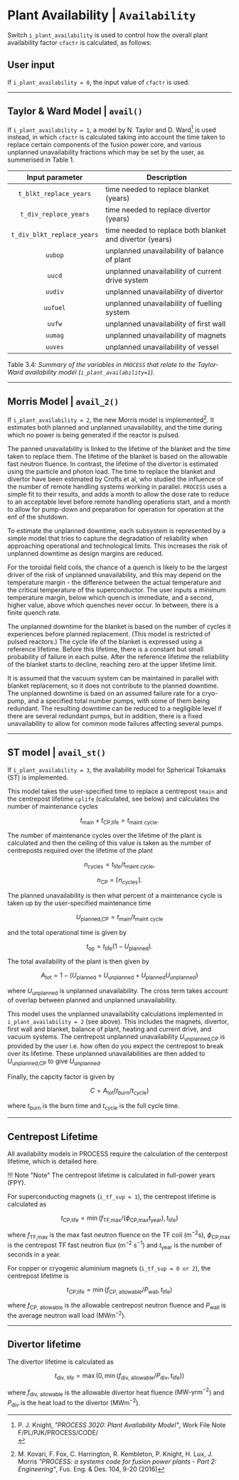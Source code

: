 # Plant Availability | `Availability`

Switch `i_plant_availability` is used to control how the overall plant availability factor `cfactr` is calculated, as follows:

## User input

If `i_plant_availability = 0`, the input value of `cfactr` is used.

--------------------

## Taylor & Ward Model | `avail()`

If `i_plant_availability = 1`, a model by N. Taylor and D. Ward[^1] is used instead, in which `cfactr` is calculated taking into account the time taken to replace certain components of the fusion power core, and various unplanned unavailability fractions which may be set by the user, as summerised in Table 1.

| Input parameter | Description |
| :-: | - |
| `t_blkt_replace_years` | time needed to replace blanket (years) |
| `t_div_replace_years` | time needed to replace divertor (years) |
| `t_div_blkt_replace_years` | time  needed to replace both blanket and divertor (years) |
| `uubop` | unplanned unavailability of balance of plant |
| `uucd` | unplanned unavailability of current drive system |
| `uudiv` | unplanned unavailability of divertor |
| `uufuel` | unplanned unavailability of fuelling system |
| `uufw` | unplanned unavailability of first wall |
| `uumag` | unplanned unavailability of magnets |
| `uuves` | unplanned unavailability of vessel |

Table 3.4: *Summary of the variables in `PROCESS` that relate to the Taylor-Ward availability model (`i_plant_availability=1`).*

----------------------

## Morris Model | `avail_2()`

If `i_plant_availability = 2`, the new Morris model is implemented[^2]. It estimates both planned and unplanned unavailability, and the time during which no power is being generated if the reactor is pulsed.

The panned unavailability is linked to the lifetime of the blanket and the time taken to replace them. The lifetime of the blanket is based on the allowable fast neutron fluence. In contrast, the lifetime of the divertor is estimated using the particle and photon load. The time to replace the blanket and divertor have been estimated by Crofts et al, who studied the influence of the number of remote handling systems working in parallel. `PROCESS` uses a simple fit to their results, and adds a month to allow the dose rate to reduce to an acceptable level before remote handling operations start, and a month to allow for pump-down and preparation for operation for operation at the enf of the shutdown.

To estimate the unplanned downtime, each subsystem is represented by a simple model that tries to capture the degradation of reliability when approaching operational and technological limits. This increases the risk of unplanned downtime as design margins are reduced.

For the toroidal field coils, the chance of a quench is likely to be the largest driver of the risk of unplanned unavailability, and this may depend on the temperature margin - the difference between the actual temperature and the critical temperature of the superconductor. The user inputs a minimum temperature margin, below which quench is immediate, and a second, higher value, above which quenches never occur. In between, there is a finite quench rate.

The unplanned downtime for the blanket is based on the number of cycles it experiences before planned replacement. (This model is restricted of pulsed reactors.) The cycle life of the blanket is expressed using a reference lifetime. Before this lifetime, there is a constant but small probability of failure in each pulse. After the reference lifetime the reliability of the blanket starts to decline, reaching zero at the upper lifetime limit.

It is assumed that the vacuum system can be maintained in parallel with blanket replacement, so it does not contribute to the planned downtime. The unplanned downtime is baed on an assumed failure rate for a cryo-pump, and a specified total number pumps, with some of them being redundant. The resulting downtime can be reduced to a negligible level if there are several redundant pumps, but in addition, there is a fixed unavailability to allow for common mode failures affecting several pumps.

--------------

## ST model | `avail_st()`

If `i_plant_availability = 3`, the availability model for Spherical Tokamaks (ST) is implemented. 

This model takes the user-specified time to replace a centrepost `tmain` and the centrepost lifetime `cplife` (calculated, see below) and calculates the number of maintenance cycles

$$ t_{\text{main}} + t_{\text{CP,life}} = t_{\text{maint cycle}}. $$

The number of maintenance cycles over the lifetime of the plant is calculated and then the ceiling of this value is taken as the number of centreposts required over the lifetime of the plant

$$ n_{\text{cycles}} = t_{\text{life}} / t_{\text{maint cycle}}, $$

$$ n_{\text{CP}} = \lceil n_{\text{cycles}} \rceil. $$

The planned unavailability is then what percent of a maintenance cycle is taken up by the user-specified maintenance time

$$ U_{\text{planned,CP}} = t_{\text{main}} / t_{\text{maint cycle}} $$

and the total operational time is given by

$$ t_{\text{op}} = t_{\text{life}} (1 - U_{\text{planned}}). $$

The total availability of the plant is then given by

$$ A_{\text{tot}} = 1 - (U_{\text{planned}} + U_{\text{unplanned}} + U_{\text{planned}}U_{\text{unplanned}}) $$

where $U_{\text{unplanned}}$ is unplanned unavailability. The cross term takes account of overlap between planned and unplanned unavailability.

This model uses the unplanned unavailability calculations implemented in `i_plant_availability = 2` (see above). This includes the magnets, divertor, first wall and blanket, balance of plant, heating and current drive, and vacuum systems. The centrepost unplanned unavailability $U_{\text{unplanned,CP}}$ is provided by the user i.e. how often do you expect the centrepost to break over its lifetime. These unplanned unavailabilities are then added to $U_{\text{unplanned,CP}}$ to give $U_{\text{unplanned}}$.

Finally, the capcity factor is given by

$$ C = A_{\text{tot}} (t_{\text{burn}} / t_{\text{cycle}}) $$

where $t_{\text{burn}}$ is the burn time and $t_{\text{cycle}}$ is the full cycle time.

--------------

## Centrepost Lifetime

All availability models in PROCESS require the calculation of the centerpost lifetime, which is detailed here.

!!! Note "Note" 
		The centrepost lifetime is calculated in full-power years (FPY).

For superconducting magnets (`i_tf_sup = 1`), the centrepost lifetime is calculated as

$$ t_{\text{CP,life}} = \min(f_{\text{TF,max}}/(\phi_{\text{CP,max}}t_{\text{year}}),t_{\text{life}}) $$

where $f_{\text{TF,max}}$ is the max fast neutron fluence on the TF coil ($\mathrm{m}^{-2} \mathrm{s}$), $\phi_{\text{CP,max}}$ is the centrepost TF fast neutron flux ($\mathrm{m}^{-2}$ $\mathrm{s}^{-1}$) and $t_{\text{year}}$ is the number of seconds in a year. 

For copper or cryogenic aluminium magnets (`i_tf_sup = 0 or 2`), the centrepost lifetime is

$$ t_{\text{CP,life}} = \min(f_{\text{CP, allowable}}/P_{\text{wall}}, t_{\text{life}}) $$

where $f_{\text{CP, allowable}}$ is the allowable centrepost neutron fluence and $P_{\text{wall}}$ is the average neutron wall load ($\mathrm{MW} \mathrm{m}^{-2}$).

-----------

## Divertor lifetime

The divertor lifetime is calculated as

$$ t_{\text{div, life}} = \max (0, \min(f_{\text{div, allowable}} / P_{\text{div}}, t_{\text{life}})) $$

where $f_{\text{div, allowable}}$ is the allowable divertor heat fluence ($\mathrm{MW}\text{-}\mathrm{yr} \mathrm{m}^{-2}$) and $P_{\text{div}}$ is the heat load to the divertor ($\mathrm{MW} \mathrm{m}^{-2}$).

[^1]: P. J. Knight, *"PROCESS 3020: Plant Availability Model"*, Work File Note
F/PL/PJK/PROCESS/CODE/<br>
[^2]: M. Kovari, F. Fox, C. Harrington, R. Kembleton, P. Knight, H. Lux, J. Morris *"PROCESS: a systems code for fusion power plants - Part 2: Engineering"*, Fus. Eng. & Des. 104, 9-20 (2016)